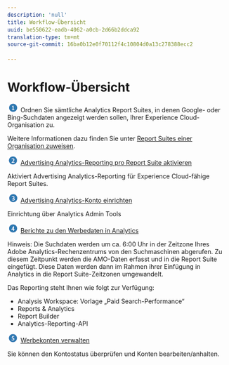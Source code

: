 ```yaml
---
description: 'null'
title: Workflow-Übersicht
uuid: be550622-eadb-4062-a0cb-2d66b2ddca92
translation-type: tm+mt
source-git-commit: 16ba0b12e0f70112f4c10804d0a13c278388ecc2

---
```



# Workflow-Übersicht

![](assets/step1_icon.png) Ordnen Sie sämtliche Analytics Report Suites, in denen Google- oder Bing-Suchdaten angezeigt werden sollen, Ihrer Experience Cloud-Organisation zu.

Weitere Informationen dazu finden Sie unter [Report Suites einer Organisation zuweisen](https://marketing.adobe.com/resources/help/en_US/mcloud/map-report-suite.html).

![](assets/step2_icon.png) [Advertising Analytics-Reporting pro Report Suite aktivieren](/help/integrate/c-advertising-analytics/c-adanalytics-workflow/aa-provision-rs.md)

Aktiviert Advertising Analytics-Reporting für Experience Cloud-fähige Report Suites.

![](assets/step3_icon.png) [Advertising Analytics-Konto einrichten](/help/integrate/c-advertising-analytics/c-adanalytics-workflow/aa-create-ad-account.md)

Einrichtung über Analytics Admin Tools

![](assets/step4_icon.png) [Berichte zu den Werbedaten in Analytics](/help/integrate/c-advertising-analytics/c-adanalytics-workflow/aa-report-ad-data-an.md)

Hinweis: Die Suchdaten werden um ca. 6:00 Uhr in der Zeitzone Ihres Adobe Analytics-Rechenzentrums von den Suchmaschinen abgerufen. Zu diesem Zeitpunkt werden die AMO-Daten erfasst und in die Report Suite eingefügt. Diese Daten werden dann im Rahmen ihrer Einfügung in Analytics in die Report Suite-Zeitzonen umgewandelt.

Das Reporting steht Ihnen wie folgt zur Verfügung:

* Analysis Workspace: Vorlage „Paid Search-Performance“
* Reports &amp; Analytics
* Report Builder
* Analytics-Reporting-API

![](assets/step5_icon.png) [Werbekonten verwalten](/help/integrate/c-advertising-analytics/c-adanalytics-workflow/aa-manage-ad-accounts.md)

Sie können den Kontostatus überprüfen und Konten bearbeiten/anhalten.
